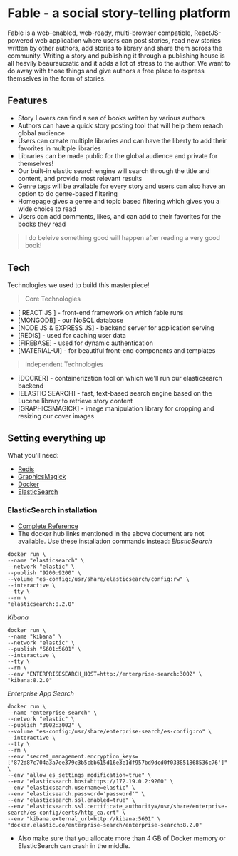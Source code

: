 # Fable - a social story-telling platform
Fable is a web-enabled, web-ready, multi-browser compatible, ReactJS-powered web application where users can post stories, read new stories written by other authors, add stories to library and share them across the community. Writing a story and publishing it through a publishing house is all heavily beauraucratic and it adds a lot of stress to the author. We want to do away with those things and give authors a free place to express themselves in the form of stories.

## Features
- Story Lovers can find a sea of books written by various authors
- Authors can have a quick story posting tool that will help them reaach global audience
- Users can create multiple libraries and can have the liberty to add their favorites in multiple libraries
- Libraries can be made public for the global audience and private for themselves!
- Our built-in elastic search engine will search through the title and content, and provide most relevant results
- Genre tags will be available for every story and users can also have an option to do genre-based filtering
- Homepage gives a genre and topic based filtering which gives you a wide choice to read
- Users can add comments, likes, and can add to their favorites for the books they read
> I do beleive something good will happen after reading a very good book!

## Tech
Technologies we used to build this masterpiece!
>Core Technologies
- [ REACT JS ] - front-end framework on which fable runs
- [MONGODB] - our NoSQL database
- [NODE JS & EXPRESS JS] - backend server for application serving
- [REDIS] - used for caching user data
- [FIREBASE] - used for dynamic authentication
- [MATERIAL-UI] - for beautiful front-end components and templates
>Independent Technologies
- [DOCKER] - containerization tool on which we'll run our elasticsearch backend
- [ELASTIC SEARCH] - fast, text-based search engine based on the Lucene library to retrieve story content
- [GRAPHICSMAGICK] - image manipulation library for cropping and resizing our cover images

## Setting everything up

What you'll need:
- [Redis](https://redis.io/docs/getting-started/)
- [GraphicsMagick](http://www.graphicsmagick.org/README.html)
- [Docker](https://www.docker.com/products/docker-desktop/)
- [ElasticSearch](https://www.elastic.co/guide/en/enterprise-search/current/docker.html)

### ElasticSearch installation

- [Complete Reference](https://www.elastic.co/guide/en/enterprise-search/current/docker.html)
- The docker hub links mentioned in the above document are not available. Use these installation commands instead:
_ElasticSearch_
```
docker run \
--name "elasticsearch" \
--network "elastic" \
--publish "9200:9200" \
--volume "es-config:/usr/share/elasticsearch/config:rw" \
--interactive \
--tty \
--rm \
"elasticsearch:8.2.0"
```
_Kibana_
```
docker run \
--name "kibana" \
--network "elastic" \
--publish "5601:5601" \
--interactive \
--tty \
--rm \
--env "ENTERPRISESEARCH_HOST=http://enterprise-search:3002" \
"kibana:8.2.0"
```
_Enterprise App Search_
```
docker run \
--name "enterprise-search" \
--network "elastic" \
--publish "3002:3002" \
--volume "es-config:/usr/share/enterprise-search/es-config:ro" \
--interactive \
--tty \
--rm \
--env "secret_management.encryption_keys=['872d87c704a3a7ee379c3b5cbb615d16e3e1df957bd9dcd0f033851868536c76']" \
--env "allow_es_settings_modification=true" \
--env "elasticsearch.host=https://172.19.0.2:9200" \
--env "elasticsearch.username=elastic" \
--env "elasticsearch.password='password'" \
--env "elasticsearch.ssl.enabled=true" \
--env "elasticsearch.ssl.certificate_authority=/usr/share/enterprise-search/es-config/certs/http_ca.crt" \
--env "kibana.external_url=http://kibana:5601" \
"docker.elastic.co/enterprise-search/enterprise-search:8.2.0"
```

- Also make sure that you allocate more than 4 GB of Docker memory or ElasticSearch can crash in the middle.


